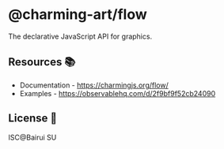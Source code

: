 # @charming-art/flow

The declarative JavaScript API for graphics.

## Resources 📚

- Documentation - https://charmingjs.org/flow/
- Examples - https://observablehq.com/d/2f9bf9f52cb24090

## License 📄

ISC@Bairui SU
